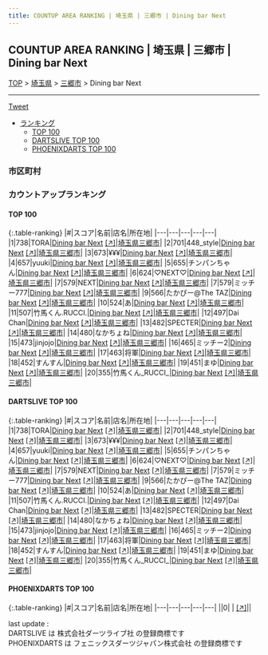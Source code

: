 ```yaml
---
title: COUNTUP AREA RANKING | 埼玉県 | 三郷市 | Dining bar Next
---
```

## COUNTUP AREA RANKING | 埼玉県 | 三郷市 | Dining bar Next

[TOP](/darts/rank/) > [埼玉県](/darts/rank/埼玉県/) > [三郷市](/darts/rank/埼玉県/三郷市/) > Dining bar Next

___

<a href="https://twitter.com/share?ref_src=twsrc%5Etfw" data-text="COUNTUP AREA RANKING | 埼玉県三郷市Dining bar Next" class="twitter-share-button" data-hashtags="DARTSLIVE,PHOENIXDARTS,darts,ダーツ" data-show-count="false">Tweet</a>

* [ランキング](#カウントアップランキング)
    * [TOP 100](#top-100)
    * [DARTSLIVE TOP 100](#dartslive-top-100)
    * [PHOENIXDARTS TOP 100](#phoenixdarts-top-100)

### 市区町村

<ul>

</ul>

### カウントアップランキング

#### TOP 100



{:.table-ranking}
|#|スコア|名前|店名|所在地|
|---|---|---|---|---|
|1|738|<span class="rank-name-dl">TORA</span>|<a href="/darts/rank/shops/c4f2aa072ce1f95d774c926eb736cb5a.html">Dining bar Next</a> <a href="https://search.dartslive.com/jp/shop/c4f2aa072ce1f95d774c926eb736cb5a">[↗]</a>|<a href="/darts/rank/埼玉県/三郷市">埼玉県三郷市</a>|
|2|701|<span class="rank-name-dl">448_style</span>|<a href="/darts/rank/shops/c4f2aa072ce1f95d774c926eb736cb5a.html">Dining bar Next</a> <a href="https://search.dartslive.com/jp/shop/c4f2aa072ce1f95d774c926eb736cb5a">[↗]</a>|<a href="/darts/rank/埼玉県/三郷市">埼玉県三郷市</a>|
|3|673|<span class="rank-name-dl">¥¥¥</span>|<a href="/darts/rank/shops/c4f2aa072ce1f95d774c926eb736cb5a.html">Dining bar Next</a> <a href="https://search.dartslive.com/jp/shop/c4f2aa072ce1f95d774c926eb736cb5a">[↗]</a>|<a href="/darts/rank/埼玉県/三郷市">埼玉県三郷市</a>|
|4|657|<span class="rank-name-dl">yuuki</span>|<a href="/darts/rank/shops/c4f2aa072ce1f95d774c926eb736cb5a.html">Dining bar Next</a> <a href="https://search.dartslive.com/jp/shop/c4f2aa072ce1f95d774c926eb736cb5a">[↗]</a>|<a href="/darts/rank/埼玉県/三郷市">埼玉県三郷市</a>|
|5|655|<span class="rank-name-dl">チンパンちゃん</span>|<a href="/darts/rank/shops/c4f2aa072ce1f95d774c926eb736cb5a.html">Dining bar Next</a> <a href="https://search.dartslive.com/jp/shop/c4f2aa072ce1f95d774c926eb736cb5a">[↗]</a>|<a href="/darts/rank/埼玉県/三郷市">埼玉県三郷市</a>|
|6|624|<span class="rank-name-dl">♡NEXT♡</span>|<a href="/darts/rank/shops/c4f2aa072ce1f95d774c926eb736cb5a.html">Dining bar Next</a> <a href="https://search.dartslive.com/jp/shop/c4f2aa072ce1f95d774c926eb736cb5a">[↗]</a>|<a href="/darts/rank/埼玉県/三郷市">埼玉県三郷市</a>|
|7|579|<span class="rank-name-dl">NEXT</span>|<a href="/darts/rank/shops/c4f2aa072ce1f95d774c926eb736cb5a.html">Dining bar Next</a> <a href="https://search.dartslive.com/jp/shop/c4f2aa072ce1f95d774c926eb736cb5a">[↗]</a>|<a href="/darts/rank/埼玉県/三郷市">埼玉県三郷市</a>|
|7|579|<span class="rank-name-dl">ミッチー777</span>|<a href="/darts/rank/shops/c4f2aa072ce1f95d774c926eb736cb5a.html">Dining bar Next</a> <a href="https://search.dartslive.com/jp/shop/c4f2aa072ce1f95d774c926eb736cb5a">[↗]</a>|<a href="/darts/rank/埼玉県/三郷市">埼玉県三郷市</a>|
|9|566|<span class="rank-name-dl">たかぴー@The TAZ</span>|<a href="/darts/rank/shops/c4f2aa072ce1f95d774c926eb736cb5a.html">Dining bar Next</a> <a href="https://search.dartslive.com/jp/shop/c4f2aa072ce1f95d774c926eb736cb5a">[↗]</a>|<a href="/darts/rank/埼玉県/三郷市">埼玉県三郷市</a>|
|10|524|<span class="rank-name-dl">あ</span>|<a href="/darts/rank/shops/c4f2aa072ce1f95d774c926eb736cb5a.html">Dining bar Next</a> <a href="https://search.dartslive.com/jp/shop/c4f2aa072ce1f95d774c926eb736cb5a">[↗]</a>|<a href="/darts/rank/埼玉県/三郷市">埼玉県三郷市</a>|
|11|507|<span class="rank-name-dl">竹馬くん.RUCCI.</span>|<a href="/darts/rank/shops/c4f2aa072ce1f95d774c926eb736cb5a.html">Dining bar Next</a> <a href="https://search.dartslive.com/jp/shop/c4f2aa072ce1f95d774c926eb736cb5a">[↗]</a>|<a href="/darts/rank/埼玉県/三郷市">埼玉県三郷市</a>|
|12|497|<span class="rank-name-dl">Dai Chan</span>|<a href="/darts/rank/shops/c4f2aa072ce1f95d774c926eb736cb5a.html">Dining bar Next</a> <a href="https://search.dartslive.com/jp/shop/c4f2aa072ce1f95d774c926eb736cb5a">[↗]</a>|<a href="/darts/rank/埼玉県/三郷市">埼玉県三郷市</a>|
|13|482|<span class="rank-name-dl">SPECTER</span>|<a href="/darts/rank/shops/c4f2aa072ce1f95d774c926eb736cb5a.html">Dining bar Next</a> <a href="https://search.dartslive.com/jp/shop/c4f2aa072ce1f95d774c926eb736cb5a">[↗]</a>|<a href="/darts/rank/埼玉県/三郷市">埼玉県三郷市</a>|
|14|480|<span class="rank-name-dl">なかちょね</span>|<a href="/darts/rank/shops/c4f2aa072ce1f95d774c926eb736cb5a.html">Dining bar Next</a> <a href="https://search.dartslive.com/jp/shop/c4f2aa072ce1f95d774c926eb736cb5a">[↗]</a>|<a href="/darts/rank/埼玉県/三郷市">埼玉県三郷市</a>|
|15|473|<span class="rank-name-dl">jinjojo</span>|<a href="/darts/rank/shops/c4f2aa072ce1f95d774c926eb736cb5a.html">Dining bar Next</a> <a href="https://search.dartslive.com/jp/shop/c4f2aa072ce1f95d774c926eb736cb5a">[↗]</a>|<a href="/darts/rank/埼玉県/三郷市">埼玉県三郷市</a>|
|16|465|<span class="rank-name-dl">ミッチー2</span>|<a href="/darts/rank/shops/c4f2aa072ce1f95d774c926eb736cb5a.html">Dining bar Next</a> <a href="https://search.dartslive.com/jp/shop/c4f2aa072ce1f95d774c926eb736cb5a">[↗]</a>|<a href="/darts/rank/埼玉県/三郷市">埼玉県三郷市</a>|
|17|463|<span class="rank-name-dl">将軍</span>|<a href="/darts/rank/shops/c4f2aa072ce1f95d774c926eb736cb5a.html">Dining bar Next</a> <a href="https://search.dartslive.com/jp/shop/c4f2aa072ce1f95d774c926eb736cb5a">[↗]</a>|<a href="/darts/rank/埼玉県/三郷市">埼玉県三郷市</a>|
|18|452|<span class="rank-name-dl">すんすん</span>|<a href="/darts/rank/shops/c4f2aa072ce1f95d774c926eb736cb5a.html">Dining bar Next</a> <a href="https://search.dartslive.com/jp/shop/c4f2aa072ce1f95d774c926eb736cb5a">[↗]</a>|<a href="/darts/rank/埼玉県/三郷市">埼玉県三郷市</a>|
|19|451|<span class="rank-name-dl">まゆ</span>|<a href="/darts/rank/shops/c4f2aa072ce1f95d774c926eb736cb5a.html">Dining bar Next</a> <a href="https://search.dartslive.com/jp/shop/c4f2aa072ce1f95d774c926eb736cb5a">[↗]</a>|<a href="/darts/rank/埼玉県/三郷市">埼玉県三郷市</a>|
|20|355|<span class="rank-name-dl">竹馬くん_RUCCI_</span>|<a href="/darts/rank/shops/c4f2aa072ce1f95d774c926eb736cb5a.html">Dining bar Next</a> <a href="https://search.dartslive.com/jp/shop/c4f2aa072ce1f95d774c926eb736cb5a">[↗]</a>|<a href="/darts/rank/埼玉県/三郷市">埼玉県三郷市</a>|


#### DARTSLIVE TOP 100



{:.table-ranking}
|#|スコア|名前|店名|所在地|
|---|---|---|---|---|
|1|738|<span class="rank-name-dl">TORA</span>|<a href="/darts/rank/shops/c4f2aa072ce1f95d774c926eb736cb5a.html">Dining bar Next</a> <a href="https://search.dartslive.com/jp/shop/c4f2aa072ce1f95d774c926eb736cb5a">[↗]</a>|<a href="/darts/rank/埼玉県/三郷市">埼玉県三郷市</a>|
|2|701|<span class="rank-name-dl">448_style</span>|<a href="/darts/rank/shops/c4f2aa072ce1f95d774c926eb736cb5a.html">Dining bar Next</a> <a href="https://search.dartslive.com/jp/shop/c4f2aa072ce1f95d774c926eb736cb5a">[↗]</a>|<a href="/darts/rank/埼玉県/三郷市">埼玉県三郷市</a>|
|3|673|<span class="rank-name-dl">¥¥¥</span>|<a href="/darts/rank/shops/c4f2aa072ce1f95d774c926eb736cb5a.html">Dining bar Next</a> <a href="https://search.dartslive.com/jp/shop/c4f2aa072ce1f95d774c926eb736cb5a">[↗]</a>|<a href="/darts/rank/埼玉県/三郷市">埼玉県三郷市</a>|
|4|657|<span class="rank-name-dl">yuuki</span>|<a href="/darts/rank/shops/c4f2aa072ce1f95d774c926eb736cb5a.html">Dining bar Next</a> <a href="https://search.dartslive.com/jp/shop/c4f2aa072ce1f95d774c926eb736cb5a">[↗]</a>|<a href="/darts/rank/埼玉県/三郷市">埼玉県三郷市</a>|
|5|655|<span class="rank-name-dl">チンパンちゃん</span>|<a href="/darts/rank/shops/c4f2aa072ce1f95d774c926eb736cb5a.html">Dining bar Next</a> <a href="https://search.dartslive.com/jp/shop/c4f2aa072ce1f95d774c926eb736cb5a">[↗]</a>|<a href="/darts/rank/埼玉県/三郷市">埼玉県三郷市</a>|
|6|624|<span class="rank-name-dl">♡NEXT♡</span>|<a href="/darts/rank/shops/c4f2aa072ce1f95d774c926eb736cb5a.html">Dining bar Next</a> <a href="https://search.dartslive.com/jp/shop/c4f2aa072ce1f95d774c926eb736cb5a">[↗]</a>|<a href="/darts/rank/埼玉県/三郷市">埼玉県三郷市</a>|
|7|579|<span class="rank-name-dl">NEXT</span>|<a href="/darts/rank/shops/c4f2aa072ce1f95d774c926eb736cb5a.html">Dining bar Next</a> <a href="https://search.dartslive.com/jp/shop/c4f2aa072ce1f95d774c926eb736cb5a">[↗]</a>|<a href="/darts/rank/埼玉県/三郷市">埼玉県三郷市</a>|
|7|579|<span class="rank-name-dl">ミッチー777</span>|<a href="/darts/rank/shops/c4f2aa072ce1f95d774c926eb736cb5a.html">Dining bar Next</a> <a href="https://search.dartslive.com/jp/shop/c4f2aa072ce1f95d774c926eb736cb5a">[↗]</a>|<a href="/darts/rank/埼玉県/三郷市">埼玉県三郷市</a>|
|9|566|<span class="rank-name-dl">たかぴー@The TAZ</span>|<a href="/darts/rank/shops/c4f2aa072ce1f95d774c926eb736cb5a.html">Dining bar Next</a> <a href="https://search.dartslive.com/jp/shop/c4f2aa072ce1f95d774c926eb736cb5a">[↗]</a>|<a href="/darts/rank/埼玉県/三郷市">埼玉県三郷市</a>|
|10|524|<span class="rank-name-dl">あ</span>|<a href="/darts/rank/shops/c4f2aa072ce1f95d774c926eb736cb5a.html">Dining bar Next</a> <a href="https://search.dartslive.com/jp/shop/c4f2aa072ce1f95d774c926eb736cb5a">[↗]</a>|<a href="/darts/rank/埼玉県/三郷市">埼玉県三郷市</a>|
|11|507|<span class="rank-name-dl">竹馬くん.RUCCI.</span>|<a href="/darts/rank/shops/c4f2aa072ce1f95d774c926eb736cb5a.html">Dining bar Next</a> <a href="https://search.dartslive.com/jp/shop/c4f2aa072ce1f95d774c926eb736cb5a">[↗]</a>|<a href="/darts/rank/埼玉県/三郷市">埼玉県三郷市</a>|
|12|497|<span class="rank-name-dl">Dai Chan</span>|<a href="/darts/rank/shops/c4f2aa072ce1f95d774c926eb736cb5a.html">Dining bar Next</a> <a href="https://search.dartslive.com/jp/shop/c4f2aa072ce1f95d774c926eb736cb5a">[↗]</a>|<a href="/darts/rank/埼玉県/三郷市">埼玉県三郷市</a>|
|13|482|<span class="rank-name-dl">SPECTER</span>|<a href="/darts/rank/shops/c4f2aa072ce1f95d774c926eb736cb5a.html">Dining bar Next</a> <a href="https://search.dartslive.com/jp/shop/c4f2aa072ce1f95d774c926eb736cb5a">[↗]</a>|<a href="/darts/rank/埼玉県/三郷市">埼玉県三郷市</a>|
|14|480|<span class="rank-name-dl">なかちょね</span>|<a href="/darts/rank/shops/c4f2aa072ce1f95d774c926eb736cb5a.html">Dining bar Next</a> <a href="https://search.dartslive.com/jp/shop/c4f2aa072ce1f95d774c926eb736cb5a">[↗]</a>|<a href="/darts/rank/埼玉県/三郷市">埼玉県三郷市</a>|
|15|473|<span class="rank-name-dl">jinjojo</span>|<a href="/darts/rank/shops/c4f2aa072ce1f95d774c926eb736cb5a.html">Dining bar Next</a> <a href="https://search.dartslive.com/jp/shop/c4f2aa072ce1f95d774c926eb736cb5a">[↗]</a>|<a href="/darts/rank/埼玉県/三郷市">埼玉県三郷市</a>|
|16|465|<span class="rank-name-dl">ミッチー2</span>|<a href="/darts/rank/shops/c4f2aa072ce1f95d774c926eb736cb5a.html">Dining bar Next</a> <a href="https://search.dartslive.com/jp/shop/c4f2aa072ce1f95d774c926eb736cb5a">[↗]</a>|<a href="/darts/rank/埼玉県/三郷市">埼玉県三郷市</a>|
|17|463|<span class="rank-name-dl">将軍</span>|<a href="/darts/rank/shops/c4f2aa072ce1f95d774c926eb736cb5a.html">Dining bar Next</a> <a href="https://search.dartslive.com/jp/shop/c4f2aa072ce1f95d774c926eb736cb5a">[↗]</a>|<a href="/darts/rank/埼玉県/三郷市">埼玉県三郷市</a>|
|18|452|<span class="rank-name-dl">すんすん</span>|<a href="/darts/rank/shops/c4f2aa072ce1f95d774c926eb736cb5a.html">Dining bar Next</a> <a href="https://search.dartslive.com/jp/shop/c4f2aa072ce1f95d774c926eb736cb5a">[↗]</a>|<a href="/darts/rank/埼玉県/三郷市">埼玉県三郷市</a>|
|19|451|<span class="rank-name-dl">まゆ</span>|<a href="/darts/rank/shops/c4f2aa072ce1f95d774c926eb736cb5a.html">Dining bar Next</a> <a href="https://search.dartslive.com/jp/shop/c4f2aa072ce1f95d774c926eb736cb5a">[↗]</a>|<a href="/darts/rank/埼玉県/三郷市">埼玉県三郷市</a>|
|20|355|<span class="rank-name-dl">竹馬くん_RUCCI_</span>|<a href="/darts/rank/shops/c4f2aa072ce1f95d774c926eb736cb5a.html">Dining bar Next</a> <a href="https://search.dartslive.com/jp/shop/c4f2aa072ce1f95d774c926eb736cb5a">[↗]</a>|<a href="/darts/rank/埼玉県/三郷市">埼玉県三郷市</a>|


#### PHOENIXDARTS TOP 100



{:.table-ranking}
|#|スコア|名前|店名|所在地|
|---|---|---|---|---|
||0|<span class="rank-name-dl"> </span>|<a href="/darts/rank/shops/.html"></a> <a href="">[↗]</a>|<a href="/darts/rank//"></a>|


<div class="footer border-top border-gray-light mt-5 pt-3 text-right text-gray">
    last update : <span style="font-weight: italic" id="foot_last_modified"></span><br />
    DARTSLIVE は 株式会社ダーツライブ社 の登録商標です<br />
    PHOENIXDARTS は フェニックスダーツジャパン株式会社 の登録商標です<br />
</div>

<script src="https://cdnjs.cloudflare.com/ajax/libs/jquery.tablesorter/2.31.3/js/jquery.tablesorter.min.js" integrity="sha512-qzgd5cYSZcosqpzpn7zF2ZId8f/8CHmFKZ8j7mU4OUXTNRd5g+ZHBPsgKEwoqxCtdQvExE5LprwwPAgoicguNg==" crossorigin="anonymous" referrerpolicy="no-referrer"></script>
<link rel="stylesheet" href="https://cdnjs.cloudflare.com/ajax/libs/jquery.tablesorter/2.31.3/css/theme.default.min.css" integrity="sha512-wghhOJkjQX0Lh3NSWvNKeZ0ZpNn+SPVXX1Qyc9OCaogADktxrBiBdKGDoqVUOyhStvMBmJQ8ZdMHiR3wuEq8+w==" crossorigin="anonymous" referrerpolicy="no-referrer" />
<script>
$(function() {
    $(".table-ranking").tablesorter({sortList:[[0, 0]]});
    $("#foot_last_modified").text(formatDate(new Date(document.lastModified), 'yyyy-MM-dd HH:mm:ss'));
});
</script>

<script async src="https://platform.twitter.com/widgets.js" charset="utf-8"></script>